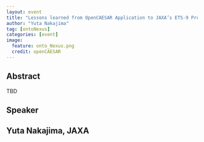 ```yaml
---
layout: event
title: "Lessons learned from OpenCAESAR Application to JAXA’s ETS-9 Project"
author: "Yuta Nakajima"
tag: [ontoNexus]
categories: [event]
image:
  feature: onto_Nexus.png
  credit: openCAESAR
---
```


## Abstract

TBD

## Speaker

<h2>Yuta Nakajima, JAXA</h2>

